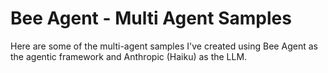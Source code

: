 # Bee Agent - Multi Agent Samples

Here are some of the multi-agent samples I've created using Bee Agent as the agentic framework and Anthropic (Haiku) as the LLM.
